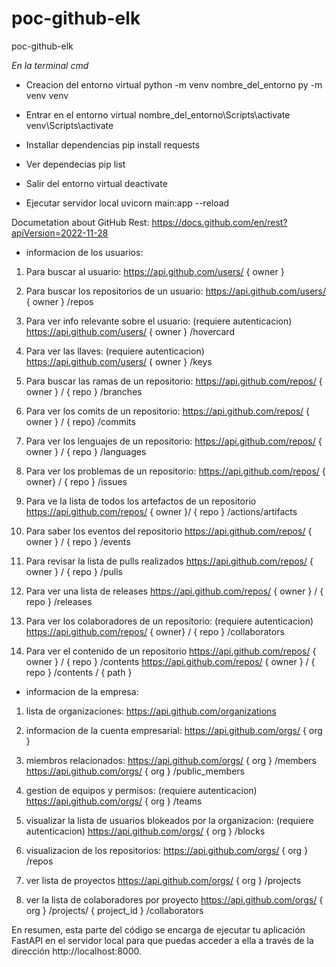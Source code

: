 # poc-github-elk
poc-github-elk

*En la terminal cmd* 

- Creacion del entorno virtual
python -m venv nombre_del_entorno
py -m venv venv

- Entrar en el entorno virtual
nombre_del_entorno\Scripts\activate
venv\Scripts\activate 

- Installar dependencias
pip install requests

- Ver dependecias
pip list

- Salir del entorno virtual
deactivate

- Ejecutar servidor local
uvicorn main:app --reload

Documetation about GitHub Rest: https://docs.github.com/en/rest?apiVersion=2022-11-28

-   informacion de los usuarios: 
1. Para buscar al usuario:
https://api.github.com/users/ { owner }

2. Para buscar los repositorios de un usuario:
https://api.github.com/users/ { owner } /repos

3. Para ver info relevante sobre el usuario: (requiere autenticacion)
https://api.github.com/users/ { owner } /hovercard

4. Para ver las llaves: (requiere autenticacion)
https://api.github.com/users/ { owner } /keys

1. Para buscar las ramas de un repositorio:
https://api.github.com/repos/ { owner } / { repo } /branches

2. Para ver los comits de un repositorio:
https://api.github.com/repos/ { owner } / { repo} /commits

3. Para ver los lenguajes de un repositorio:
https://api.github.com/repos/ { owner } / { repo } /languages

4. Para ver los problemas de un repositorio:
https://api.github.com/repos/ { owner} / { repo } /issues

5. Para ve la lista de todos los artefactos de un repositorio
https://api.github.com/repos/ { owner }/ { repo } /actions/artifacts

6. Para saber los eventos del repositorio
https://api.github.com/repos/ { owner } / { repo } /events

7. Para revisar la lista de pulls realizados
https://api.github.com/repos/ { owner } / { repo } /pulls 

8. Para ver una lista de releases
https://api.github.com/repos/ { owner } / { repo } /releases

9. Para ver los colaboradores de un repositorio: (requiere autenticacion)
https://api.github.com/repos/ { owner} / { repo } /collaborators

10. Para ver el contenido de un repositorio
https://api.github.com/repos/ { owner } / { repo } /contents
https://api.github.com/repos/ { owner } / { repo } /contents / { path }

-  informacion de la empresa:     

1. lista de organizaciones:
https://api.github.com/organizations

2. informacion de la cuenta empresarial: 
https://api.github.com/orgs/ { org }

3. miembros relacionados:
https://api.github.com/orgs/ { org } /members
https://api.github.com/orgs/ { org } /public_members

4. gestion de equipos y permisos: (requiere autenticacion)
https://api.github.com/orgs/ { org } /teams

5. visualizar la lista de usuarios blokeados por la organizacion: (requiere autenticacion)
https://api.github.com/orgs/ { org } /blocks

6. visualizacion de los repositorios:
https://api.github.com/orgs/ { org } /repos

7. ver lista de proyectos
https://api.github.com/orgs/ { org } /projects

8. ver la lista de colaboradores por proyecto
https://api.github.com/orgs/ { org } /projects/ { project_id } /collaborators

En resumen, esta parte del código se encarga de ejecutar tu aplicación FastAPI en el servidor local para que puedas acceder a ella a través de la dirección http://localhost:8000.
